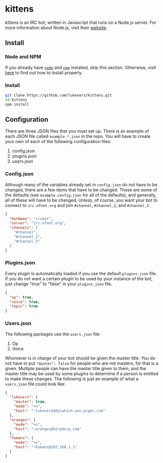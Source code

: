 # kittens

*kittens* is an IRC bot, written in Javascript that runs on a Node.js server. For more information about Node.js, visit their [website](http://nodejs.org/). 

## Install

### Node and NPM

If you already have [`node`](http://nodejs.org/) and [`npm`](https://npmjs.org/) installed, skip this section. Otherwise, visit [here](https://github.com/joyent/node/wiki/Installing-Node.js-via-package-manager) to find out how to install properly. 

### Install

```bash
git clone https://github.com/lukevers/kittens.git
cd kittens
npm install
```

## Configuration

There are three JSON files that you must set up. There is an example of each JSON file called `example.*.json` in the repo. You will have to create your own of each of the following configuration files:

1. config.json
2. plugins.json
3. users.json

### Config.json

Although many of the variables already set in `config.json` do not have to be changed, there are a few items that have to be changed. These are some of the defaults (see `example.config.json` for all of the defaults), and generally, all of these will have to be changed. Unless, of course, you want your bot to connect to `irc.efnet.org` and join `#channel`, `#channel_2`, and `#channel_3`.

```json
{
  "botName": "ircbot",
  "server": "irc.efnet.org",
  "channels": [
    "#channel",
    "#channel_2",
    "#channel_3"
  ]
}
```

### Plugins.json

Every plugin is automatically loaded if you use the default `plugins.json` file. If you do not want a certain plugin to be used by your instance of the bot, just change "true" to "false" in your `plugins.json` file.

```json
{
  "op": true,
  "voice": true,
  "topic": true
}
```

### Users.json

The following packages use the `users.json` file:

1. Op
2. Voice

Whomever is in charge of your bot should be given the master title. You do not have to put `"master": false` for people who are not masters, for that is a given. Multiple people can have the master title given to them, and the master title may be used by some plugins to determine if a person is entitled to make these changes. The following is just an example of what a `users.json` file could look like:

```json
{
  "lukevers": {
    "master": true,
    "mode": "+o",
    "host": "~lukevers@dylwhich.xen.prgmr.com"
  },
  "oranges": {
    "mode": "+o",
    "host": "~oranges@herpderp.com"
  },
  "humans": {
    "mode": "+v",
    "host": "~humans@192.168.1.1"
  }
}
```

